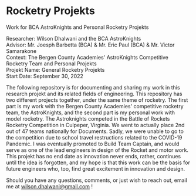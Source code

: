 # Rocketry Projekts
Work for BCA AstroKnights and Personal Rocketry Projekts

Researcher: Wilson Dhalwani and the BCA AstroKnights <br />
Advisor: Mr. Joesph Barbetta (BCA) & Mr. Eric Paul (BCA) & Mr. Victor Samarakone <br />
Context: The Bergen County Academies' AstroKnights Competitive Rocketry Team and Personal Projekts <br />
Projekt Name: General Rocketry Projekts <br />
Start Date: September 30, 2022 <br />

The following repository is for documenting and sharing my work in this research projekt and its related fields of engineering. This repository has two different projects together, under the same theme of rocketry. The first part is my work with the Bergen County Academies' competitive rocketry team, the AstroKnights, and the second part is my personal work with model rocketry. The Astroknights competed in the Battle of Rockets Rocketry Competition in Culpeper, Virginia. We went to actually place 2nd out of 47 teams nationally for Documents. Sadly, we were unable to go to the competition due to school travel restructions related to the COVID-19 Pandemic. I was eventually promoted to Build Team Captain, and would serve as one of the lead engineers in design of the Rocket and motor work. This projekt has no end date as innovation never ends, rather, continues until the idea is forgotten, and my hope is that this work can be the basis for future engineers who, too, find great excitement in innovation and design. <br />

Should you have any questions, comments, or just wish to reach out, email me at wilson.dhalwani@gmail.com !
